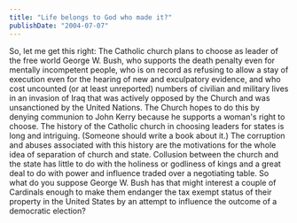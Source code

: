 ```yaml
---
title: "Life belongs to God who made it?"
publishDate: "2004-07-07"
---
```


So, let me get this right: The Catholic church plans to choose as leader of the free world George W. Bush, who supports the death penalty even for mentally incompetent people, who is on record as refusing to allow a stay of execution even for the hearing of new and exculpatory evidence, and who cost uncounted (or at least unreported) numbers of civilian and military lives in an invasion of Iraq that was actively opposed by the Church and was unsanctioned by the United Nations. The Church hopes to do this by denying communion to John Kerry because he supports a woman's right to choose. The history of the Catholic church in choosing leaders for states is long and intriguing. (Someone should write a book about it.) The corruption and abuses associated with this history are the motivations for the whole idea of separation of church and state. Collusion between the church and the state has little to do with the holiness or godliness of kings and a great deal to do with power and influence traded over a negotiating table. So what do you suppose George W. Bush has that might interest a couple of Cardinals enough to make them endanger the tax exempt status of their property in the United States by an attempt to influence the outcome of a democratic election?
